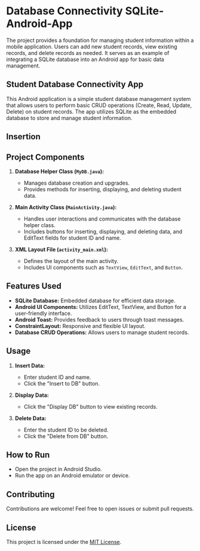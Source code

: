 # Database Connectivity SQLite-Android-App
The project provides a foundation for managing student information within a mobile application. Users can add new student records, view existing records, and delete records as needed. It serves as an example of integrating a SQLite database into an Android app for basic data management.
## Student Database Connectivity App

This Android application is a simple student database management system that allows users to perform basic CRUD operations (Create, Read, Update, Delete) on student records. The app utilizes SQLite as the embedded database to store and manage student information.

## Insertion

## Project Components

1. **Database Helper Class (`MyDB.java`):**
   - Manages database creation and upgrades.
   - Provides methods for inserting, displaying, and deleting student data.

2. **Main Activity Class (`MainActivity.java`):**
   - Handles user interactions and communicates with the database helper class.
   - Includes buttons for inserting, displaying, and deleting data, and EditText fields for student ID and name.

3. **XML Layout File (`activity_main.xml`):**
   - Defines the layout of the main activity.
   - Includes UI components such as `TextView`, `EditText`, and `Button`.

## Features Used

- **SQLite Database:** Embedded database for efficient data storage.
- **Android UI Components:** Utilizes EditText, TextView, and Button for a user-friendly interface.
- **Android Toast:** Provides feedback to users through toast messages.
- **ConstraintLayout:** Responsive and flexible UI layout.
- **Database CRUD Operations:** Allows users to manage student records.

## Usage

1. **Insert Data:**
   - Enter student ID and name.
   - Click the "Insert to DB" button.

2. **Display Data:**
   - Click the "Display DB" button to view existing records.

3. **Delete Data:**
   - Enter the student ID to be deleted.
   - Click the "Delete from DB" button.

## How to Run

- Open the project in Android Studio.
- Run the app on an Android emulator or device.

## Contributing

Contributions are welcome! Feel free to open issues or submit pull requests.

## License

This project is licensed under the [MIT License](LICENSE).


